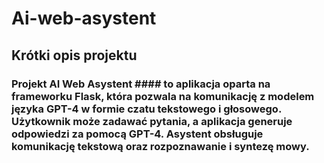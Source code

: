 # Ai-web-asystent

## Krótki opis projektu
### Projekt AI Web Asystent #### to aplikacja oparta na frameworku Flask, która pozwala na komunikację z modelem języka GPT-4 w formie czatu tekstowego i głosowego. Użytkownik może zadawać pytania, a aplikacja generuje odpowiedzi za pomocą GPT-4. Asystent obsługuje komunikację tekstową oraz rozpoznawanie i syntezę mowy.
